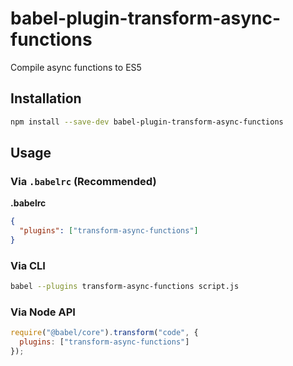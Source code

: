 # babel-plugin-transform-async-functions

Compile async functions to ES5

## Installation

```sh
npm install --save-dev babel-plugin-transform-async-functions
```

## Usage

### Via `.babelrc` (Recommended)

**.babelrc**

```json
{
  "plugins": ["transform-async-functions"]
}
```

### Via CLI

```sh
babel --plugins transform-async-functions script.js
```

### Via Node API

```javascript
require("@babel/core").transform("code", {
  plugins: ["transform-async-functions"]
});
```
